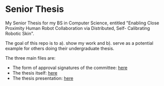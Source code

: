 # Senior Thesis
My Senior Thesis for my BS in Computer Science, entitled "Enabling Close Proximity Human Robot Collaboration via Distributed, Self-
Calibrating Robotic Skin". 

The goal of this repo is to a). show my work and b). serve as a potential example for others doing their undergraduate thesis.

The three main files are:

- The form of approval signatures of the committee: [here](Matt_Strong_Final_Report_Thesis.pdf)
- The thesis itself: [here](Matt_Strong_Thesis.pdf)
- The thesis presentation: [here](Matt%20Strong's%20Thesis%20Defense%20Presentation.pdf )
